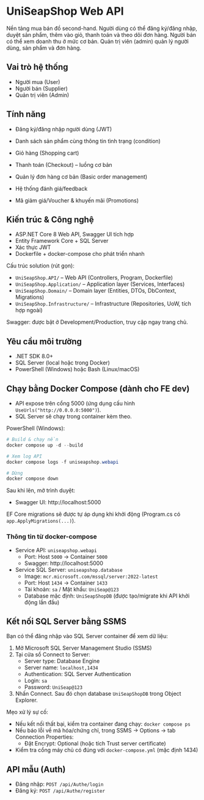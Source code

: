 # UniSeapShop Web API

Nền tảng mua bán đồ second-hand. Người dùng có thể đăng ký/đăng nhập, duyệt sản phẩm, thêm vào giỏ, thanh toán và theo dõi đơn hàng. Người bán có thể xem doanh thu ở mức cơ bản. Quản trị viên (admin) quản lý người dùng, sản phẩm và đơn hàng.

## Vai trò hệ thống
- Người mua (User)
- Người bán (Supplier)
- Quản trị viên (Admin)

## Tính năng

- Đăng ký/đăng nhập người dùng (JWT)
- Danh sách sản phẩm cùng thông tin tình trạng (condition)
- Giỏ hàng (Shopping cart)
- Thanh toán (Checkout) – luồng cơ bản
- Quản lý đơn hàng cơ bản (Basic order management)

- Hệ thống đánh giá/feedback
- Mã giảm giá/Voucher & khuyến mãi (Promotions)

## Kiến trúc & Công nghệ
- ASP.NET Core 8 Web API, Swagger UI tích hợp
- Entity Framework Core + SQL Server
- Xác thực JWT
- Dockerfile + docker-compose cho phát triển nhanh

Cấu trúc solution (rút gọn):
- `UniSeapShop.API/` – Web API (Controllers, Program, Dockerfile)
- `UniSeapShop.Application/` – Application layer (Services, Interfaces)
- `UniSeapShop.Domain/` – Domain layer (Entities, DTOs, DbContext, Migrations)
- `UniSeapShop.Infrastructure/` – Infrastructure (Repositories, UoW, tích hợp ngoài)

Swagger: được bật ở Development/Production, truy cập ngay trang chủ.

## Yêu cầu môi trường
- .NET SDK 8.0+
- SQL Server (local hoặc trong Docker)
- PowerShell (Windows) hoặc Bash (Linux/macOS)

## Chạy bằng Docker Compose (dành cho FE dev)
- API expose trên cổng 5000 (ứng dụng cấu hình `UseUrls("http://0.0.0.0:5000")`).
- SQL Server sẽ chạy trong container kèm theo.

PowerShell (Windows):

```powershell
# Build & chạy nền
docker compose up -d --build

# Xem log API
docker compose logs -f uniseapshop.webapi

# Dừng
docker compose down
```

Sau khi lên, mở trình duyệt:
- Swagger UI: http://localhost:5000

EF Core migrations sẽ được tự áp dụng khi khởi động (Program.cs có `app.ApplyMigrations(...)`).

### Thông tin từ docker-compose
- Service API: `uniseapshop.webapi`
	- Port: Host `5000` -> Container `5000`
	- Swagger: http://localhost:5000
- Service SQL Server: `uniseapshop.database`
	- Image: `mcr.microsoft.com/mssql/server:2022-latest`
	- Port: Host `1434` -> Container `1433`
	- Tài khoản: `sa` / Mật khẩu: `UniSeap@123`
	- Database mặc định: `UniSeapShopDB` (được tạo/migrate khi API khởi động lần đầu)

## Kết nối SQL Server bằng SSMS
Bạn có thể đăng nhập vào SQL Server container để xem dữ liệu:

1) Mở Microsoft SQL Server Management Studio (SSMS)
2) Tại cửa sổ Connect to Server:
	 - Server type: Database Engine
	 - Server name: `localhost,1434`
	 - Authentication: SQL Server Authentication
	 - Login: `sa`
	 - Password: `UniSeap@123`
3) Nhấn Connect. Sau đó chọn database `UniSeapShopDB` trong Object Explorer.

Mẹo xử lý sự cố:
- Nếu kết nối thất bại, kiểm tra container đang chạy: `docker compose ps`
- Nếu báo lỗi về mã hóa/chứng chỉ, trong SSMS -> Options -> tab Connection Properties:
	- Đặt Encrypt: Optional (hoặc tích Trust server certificate)
- Kiểm tra cổng máy chủ có đúng với `docker-compose.yml` (mặc định 1434)

## API mẫu (Auth)
- Đăng nhập: `POST /api/Authe/login`
- Đăng ký: `POST /api/Authe/register`
